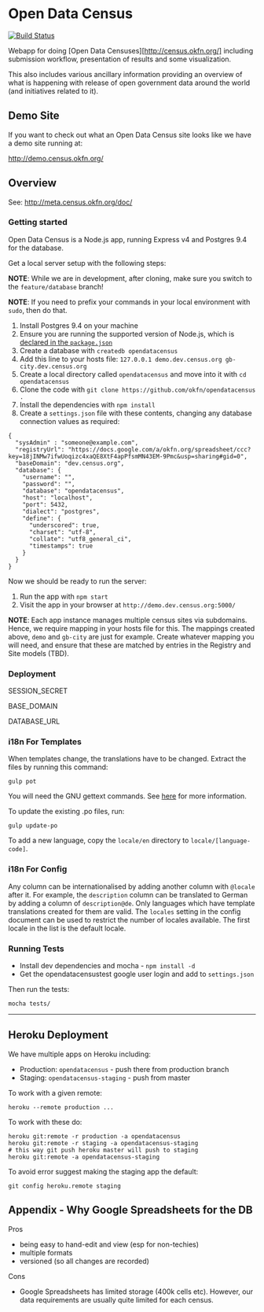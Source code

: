 # Open Data Census

[![Build Status](https://travis-ci.org/okfn/opendatacensus.png?branch=master)](https://travis-ci.org/okfn/opendatacensus)

Webapp for doing [Open Data Censuses][http://census.okfn.org/] including submission workflow,
presentation of results and some visualization.

This also includes various ancillary information providing an overview of what
is happening with release of open government data around the world (and
initiatives related to it).

## Demo Site

If you want to check out what an Open Data Census site looks like we have a
demo site running at:

<http://demo.census.okfn.org/>

## Overview

See: <http://meta.census.okfn.org/doc/>

### Getting started

Open Data Census is a Node.js app, running Express v4 and Postgres 9.4 for the database.

Get a local server setup with the following steps:

**NOTE**: While we are in development, after cloning, make sure you switch to the `feature/database` branch!

**NOTE**: If you need to prefix your commands in your local environment with `sudo`, then do that.

1. Install Postgres 9.4 on your machine
2. Ensure you are running the supported version of Node.js, which is [declared in the `package.json`](https://github.com/okfn/opendatacensus/blob/feature/database/package.json#L58)
3. Create a database with `createdb opendatacensus`
4. Add this line to your hosts file: `127.0.0.1 demo.dev.census.org gb-city.dev.census.org`
5. Create a local directory called `opendatacensus` and move into it with `cd opendatacensus`
6. Clone the code with `git clone https://github.com/okfn/opendatacensus .`
7. Install the dependencies with `npm install`
8. Create a `settings.json` file with these contents, changing any database connection values as required:

```
{
  "sysAdmin" : "someone@example.com",
  "registryUrl": "https://docs.google.com/a/okfn.org/spreadsheet/ccc?key=18jINMw7ifwUoqizc4xaQE8XtF4apPfsmMN43EM-9Pmc&usp=sharing#gid=0",
  "baseDomain": "dev.census.org",
  "database": {
    "username": "",
    "password": "",
    "database": "opendatacensus",
    "host": "localhost",
    "port": 5432,
    "dialect": "postgres",
    "define": {
      "underscored": true,
      "charset": "utf-8",
      "collate": "utf8_general_ci",
      "timestamps": true
    }
  }
}

```

Now we should be ready to run the server:

1. Run the app with `npm start`
2. Visit the app in your browser at `http://demo.dev.census.org:5000/`

**NOTE**: Each app instance manages multiple census sites via subdomains. Hence, we require mapping in your hosts file for this. The mappings created above, `demo` and `gb-city` are just for example. Create whatever mapping you will need, and ensure that these are matched by entries in the Registry and Site models (TBD).

### Deployment

SESSION_SECRET

BASE_DOMAIN

DATABASE_URL


### i18n For Templates

When templates change, the translations have to be changed. Extract the files by running this command:

    gulp pot

You will need the GNU gettext commands. See [here](https://github.com/mozilla/i18n-abide/blob/master/docs/GETTEXT.md) for more information.

To update the existing .po files, run:

    gulp update-po

To add a new language, copy the `locale/en` directory to `locale/[language-code]`.

### i18n For Config

Any column can be internationalised by adding another column with `@locale` after it. For example, the `description` column can be translated to German by adding a column of `description@de`. Only languages which have template translations created for them are valid. The `locales` setting in the config document can be used to restrict the number of locales available. The first locale in the list is the default locale.

### Running Tests

* Install dev dependencies and mocha - `npm install -d`
* Get the opendatacensustest google user login and add to `settings.json`

Then run the tests:

    mocha tests/

------

## Heroku Deployment

We have multiple apps on Heroku including:

* Production: `opendatacensus` - push there from production branch
* Staging: `opendatacensus-staging` - push from master

To work with a given remote:

    heroku --remote production ...

To work with these do:

    heroku git:remote -r production -a opendatacensus
    heroku git:remote -r staging -a opendatacensus-staging
    # this way git push heroku master will push to staging
    heroku git:remote -a opendatacensus-staging

To avoid error suggest making the staging app the default:

    git config heroku.remote staging

## Appendix - Why Google Spreadsheets for the DB

Pros

* being easy to hand-edit and view (esp for non-techies)
* multiple formats
* versioned (so all changes are recorded)

Cons

* Google Spreadsheets has limited storage (400k cells etc). However, our data
  requirements are usually quite limited for each census.
